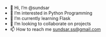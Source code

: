 - 👋 Hi, I’m @sundsar
- 👀 I’m interested in Python Programming
- 🌱 I’m currently learning Flask
- 💞️ I’m looking to collaborate on projects
- 📫 How to reach me sundsar.ss@gmail.com

<!---
sundsar/sundsar is a ✨ special ✨ repository because its `README.md` (this file) appears on your GitHub profile.
You can click the Preview link to take a look at your changes.
--->
